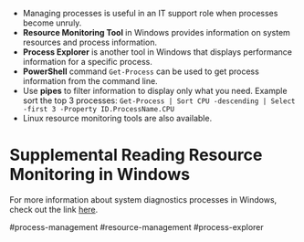 -   Managing processes is useful in an IT support role when processes become unruly.
-   **Resource Monitoring Tool** in Windows provides information on system resources and process information.
-  **Process Explorer** is another tool in Windows that displays performance information for a specific process.
-   **PowerShell** command `Get-Process` can be used to get process information from the command line.
-   Use **pipes** to filter information to display only what you need.
	Example sort the top 3 processes:
	`Get-Process | Sort CPU -descending | Select -first 3 -Property ID.ProcessName.CPU`
-   Linux resource monitoring tools are also available.

# Supplemental Reading Resource Monitoring in Windows

For more information about system diagnostics processes in Windows, check out the link [here](https://docs.microsoft.com/en-us/powershell/module/microsoft.powershell.management/get-process?view=powershell-5.1#outputs).

#process-management #resource-management #process-explorer 
